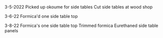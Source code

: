 3-5-2022
Picked up okoume for side tables
Cut side tables at wood shop

3-6-22
Formica'd one side table top

3-8-22
Formica's one side table top
Trimmed formica
Eurethaned side table panels